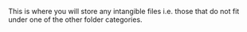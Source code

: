 This is where you will store any intangible files i.e. those that do not fit under one of the other folder categories.
